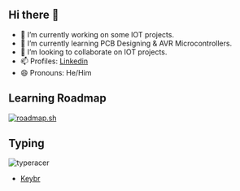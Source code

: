 <!--
**Prakash-Kushwaha/Prakash-Kushwaha** is a ✨ _special_ ✨ repository because its `README.md` (this file) appears on your GitHub profile.

Here are some ideas to get you started:

- 🔭 I’m currently working on ...
- 🌱 I’m currently learning ...
- 👯 I’m looking to collaborate on ...
- 🤔 I’m looking for help with ...
- 💬 Ask me about ...
- 📫 How to reach me: ...
- 😄 Pronouns: ...
- ⚡ Fun fact: ...
-->
## Hi there 👋
- 🔭 I’m currently working on some IOT projects.
- 🌱 I’m currently learning PCB Designing & AVR Microcontrollers.
- 👯 I’m looking to collaborate on IOT projects.
- 📫 Profiles: [Linkedin](https://www.linkedin.com/in/prakash309)
- 😄 Pronouns: He/Him

## Learning Roadmap
[![roadmap.sh](https://roadmap.sh/card/wide/6662a34fe724e39e4df74291?variant=dark&roadmaps=javascript)](https://roadmap.sh)

## Typing
![typeracer](https://data.typeracer.com/misc/badge?user=prakash2003)
- [Keybr](https://www.keybr.com/profile/a4avikh)
